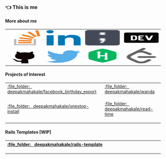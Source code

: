 ### :point_left: This is me

<!--
**deepakmahakale/deepakmahakale** is a ✨ _special_ ✨ repository because its `README.md` (this file) appears on your GitHub profile.

Here are some ideas to get you started:
-->
#### More about me

<table>
  <tr>
    <td>
      <a href="https://stackoverflow.com/users/4758119/deepak-mahakale" title="Stack Overflow">
        <img src="https://raw.githubusercontent.com/deepakmahakale/deepakmahakale/master/images/stackoverflow.svg"
          width=400 height=50 />
      </a>
    </td>
    <td>
      <a href="https://www.linkedin.com/in/deepakmahakale" title="LinkedIn">
        <img src="https://raw.githubusercontent.com/deepakmahakale/deepakmahakale/master/images/linkedin.svg"
          width=400 height=50 />
      </a>
    </td>
    <td>
      <a href="https://deepakmahakale.in/blog" title="Personal Blog">
        <img src="https://raw.githubusercontent.com/deepakmahakale/deepakmahakale/master/images/blog.svg" width=400 height=50 />
      </a>
    </td>
    <td>
      <a href="https://dev.to/deepakmahakale" title="dev.to">
        <img src="https://raw.githubusercontent.com/deepakmahakale/deepakmahakale/master/images/devto.svg" width=400 height=50 />
      </a>
    </td>
  </tr>
  <tr>
    <td>
      <a href="https://github.com/deepakmahakale" title="GitHub">
        <img src="https://raw.githubusercontent.com/deepakmahakale/deepakmahakale/master/images/github.svg"
          width=400 height=50 />
      </a>
    </td>
    <td>
      <a href="https://twitter.com/deepakmahakale" title="Twitter">
        <img src="https://raw.githubusercontent.com/deepakmahakale/deepakmahakale/master/images/twitter.svg"
          width=400 height=50 />
      </a>
    </td>
    <td>
      <a href="https://www.hackerrank.com/deepakmahakale" title="HackerRank">
        <img src="https://raw.githubusercontent.com/deepakmahakale/deepakmahakale/master/images/Hackerrank.svg"
          width=400 height=50 />
      </a>
    </td>
    <td>
      <a href="https://leetcode.com/deepakmahakale" title="LeetCode">
        <img src="https://raw.githubusercontent.com/deepakmahakale/deepakmahakale/master/images/leetcode.svg"
          width=400 height=50 />
      </a>
    </td>
  </tr>
</table>

#### Projects of Interest

<table>
  <tr>
    <td align="left">
      <a href="https://github.com/deepakmahakale/facebook_birthday_export" title="Facebook Birthday Export">
        :file_folder:
        &nbsp;
        deepakmahakale/facebook_birthday_export
        <img width=400 height=1 />
      </a>
    </td>
    <td align="left">
      <a href="https://github.com/deepakmahakale/wanda" title="Wanda">
        :file_folder:
        &nbsp;
        deepakmahakale/wanda
        <img width=400 height=1 />
      </a>
    </td>
  </tr>
  <tr>
    <td align="left">
      <a href="https://github.com/deepakmahakale/onestop-install" title="Onestop Install">
        :file_folder:
        &nbsp;
        deepakmahakale/onestop-install
        <img width=400 height=1 />
      </a>
    </td>
    <td align="left">
      <a href="https://github.com/deepakmahakale/read-time" title="Read Time">
        :file_folder:
        &nbsp;
        deepakmahakale/read-time
        <img width=400 height=1 />
      </a>
    </td>
  </tr>
</table>

#### Rails Templates [WIP]

<table>
  <tr>
    <th align="left">
      <a href="https://github.com/deepakmahakale/rails-template" title="Rails Template">
        :file_folder:
        &nbsp;
        deepakmahakale/rails-template
        <img width=1000 height=1 />
      </a>
    </td>
  </tr>
</table>
